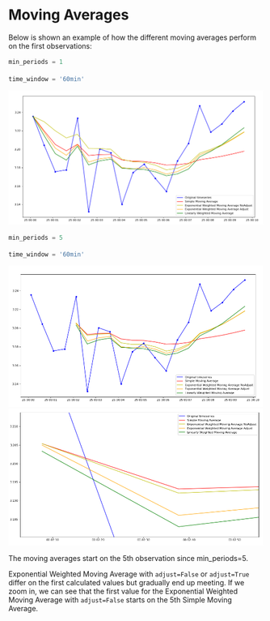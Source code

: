 # Moving Averages
Below is shown an example of how the different moving averages perform on the first observations:
```python
min_periods = 1

time_window = '60min'
```
![ma_min_periods1](./img/ma_min_periods1.png)
```python
min_periods = 5

time_window = '60min'
```
![ma_min_periods5](./img/ma_min_periods5.png)
![zoom_min_periods5](./img/zoom_min_periods5.png)

The moving averages start on the 5th observation since min_periods=5.


Exponential Weighted Moving Average with `adjust=False` or `adjust=True` differ on the first calculated values but gradually end up meeting.
If we zoom in, we can see that the first value for the Exponential Weighted Moving Average with `adjust=False` starts on the 5th Simple Moving Average.
